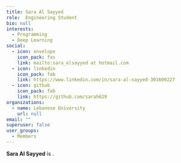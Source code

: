 ```yaml
---
title: Sara Al Sayyed
role:  Engineering Student
bio: null
interests:
  - Programming
  - Deep Learning
social:
  - icon: envelope
    icon_pack: fas
    link: mailto:sara_elsayyed at hotmail.com
  - icon: linkedin
    icon_pack: fab
    link: https://www.linkedin.com/in/sara-al-sayyed-301600227
  - icon: github
    icon_pack: fab
    link: https://github.com/sarah629
organizations:
  - name: Lebanese University
    url: null
email: ""
superuser: false
user_groups:
  - Members
---
```

**Sara Al Sayyed** is .